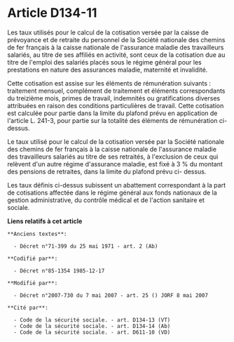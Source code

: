# Article D134-11

Les taux utilisés pour le calcul de la cotisation versée par la caisse de prévoyance et de retraite du personnel de la
Société nationale des chemins de fer français à la caisse nationale de l'assurance maladie des travailleurs salariés, au
titre de ses affiliés en activité, sont ceux de la cotisation due au titre de l'emploi des salariés placés sous le régime
général pour les prestations en nature des assurances maladie, maternité et invalidité. 

Cette cotisation est assise sur les éléments de rémunération suivants : traitement mensuel, complément de traitement et
éléments correspondants du treizième mois, primes de travail, indemnités ou gratifications diverses attribuées en raison des
conditions particulières de travail. Cette cotisation est calculée pour partie dans la limite du plafond prévu en application
de l'article L. 241-3, pour partie sur la totalité des éléments de rémunération ci-dessus. 

Le taux utilisé pour le calcul de la cotisation versée par la Société nationale des chemins de fer français à la caisse
nationale de l'assurance maladie des travailleurs salariés au titre de ses retraités, à l'exclusion de ceux qui relèvent d'un
autre régime d'assurance maladie, est fixé à 3 % du montant des pensions de retraites, dans la limite du plafond prévu ci-
dessus. 

Les taux définis ci-dessus subissent un abattement correspondant à la part de cotisations affectée dans le régime général aux
fonds nationaux de la gestion administrative, du contrôle médical et de l'action sanitaire et sociale.

**Liens relatifs à cet article**

	**Anciens textes**:

	  - Décret n°71-399 du 25 mai 1971 - art. 2 (Ab)

	**Codifié par**:

	  - Décret n°85-1354 1985-12-17

	**Modifié par**:

	  - Décret n°2007-730 du 7 mai 2007 - art. 25 () JORF 8 mai 2007

	**Cité par**:

	  - Code de la sécurité sociale. - art. D134-13 (VT)
	  - Code de la sécurité sociale. - art. D134-14 (Ab)
	  - Code de la sécurité sociale. - art. D611-10 (VD)
